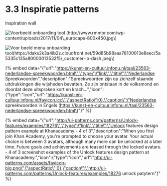 # 3.3 Inspiratie patterns

Inspiration wall



![Voorbeeld onboarding tool \(http://www.rmmbr.com/wp-content/uploads/2017/11/04\_eurocaps-800x450.jpg\)](http://www.rmmbr.com/wp-content/uploads/2017/11/04_eurocaps-800x450.jpg)

![Voor beeld menu onboarding tool\(https://daks2k3a4ib2z.cloudfront.net/59d85b98aaa78100013e8eec/5a5335c135a80000013532f5\_customer-io-dash.jpeg\)](https://daks2k3a4ib2z.cloudfront.net/59d85b98aaa78100013e8eec/5a5335c135a80000013532f5_customer-io-dash.jpeg)

{% embed data="{\"url\":\"https://kunst-en-cultuur.infonu.nl/taal/23563-nederlandse-spreekwoorden.html\",\"type\":\"link\",\"title\":\"Nederlandse Spreekwoorden\",\"description\":\"Spreekwoorden zijn op zichzelf staande uitdrukkingen die wijsheden bevatten. Ze zijn ontstaan in de volksmond en doordat deze uitspraken kort en krach...\",\"icon\":{\"type\":\"icon\",\"url\":\"https://kunst-en-cultuur.infonu.nl/favicon.ico\",\"aspectRatio\":0},\"caption\":\"Nederlandse spreekwoorden in Engels \(https://kunst-en-cultuur.infonu.nl/taal/23563-nederlandse-spreekwoorden.html\)\"}" %}

{% embed data="{\"url\":\"http://ui-patterns.com/patterns/Unlock-features/examples/18276\",\"type\":\"link\",\"title\":\"Unlock features design pattern example at Khanacademy - 4 of 3\",\"description\":\"When you first join Khan Academy, you\'re prompted to choose your avatar. Your actual choice is between 3 avatars, although many more can be unlocked at a later time.  Future goals and achievements are teased through the locked avatars. - 4 of 3 screenshot examples of the Unlock features design pattern at Khanacademy.\",\"icon\":{\"type\":\"icon\",\"url\":\"http://ui-patterns.com/assets/favicon-big.png\",\"aspectRatio\":0},\"caption\":\"http://ui-patterns.com/patterns/Unlock-features/examples/18276 unlock patytern\"}" %}











